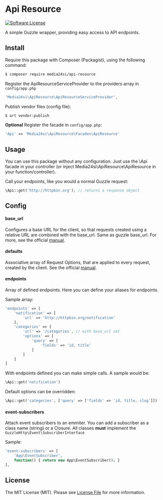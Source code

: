 # Api Resource

[![Software License](https://img.shields.io/badge/license-MIT-brightgreen.svg?style=flat-square)](LICENSE)

A simple Guzzle wrapper, providing easy access to API endpoints.

## Install

Require this package with Composer (Packagist), using the following command:

``` bash
$ composer require media24si/api-resource
```

Register the ApiResourceServiceProvider to the providers array in `config/app.php`

``` php
'Media24si\ApiResource\ApiResourceServiceProvider',
```

Publish vendor files (config file):
``` bash
$ art vendor:publish
```

**Optional**
Register the facade in `config/app.php`:
``` php
'Api' => 'Media24si\ApiResource\Facades\ApiResource'
```

## Usage

You can use this package without any configuration. Just use the \Api facade in your controller (or inject Media24si\ApiResource\ApiResource in your function/controller).

Call your endpoints, like you would a normal Guzzle request:
``` php
\Api::get('http://httpbin.org'); // returns a response object
```

## Config

#### base_url
Configures a base URL for the client, so that requests created using a relative URL are combined with the base_url. Same as guzzle base_url. For more, see the official [manual].

#### defaults
Associative array of Request Options, that are applied to every request, created by the client. See the official [manual].

#### endpoints
Array of defined endpoints. Here you can define your aliases for endpoints.

Sample array:
``` php
'endpoints' => [
	'notification' => [
		'url' => 'http://httpbin.org/notification'
	],
	'categories' => [
		'url' => '/categories', // with base_url set
		'options' => [
			'query' => [
				'fields' => 'id, title'
			]
		]
	]
]
```

With endpoints defined you can make simple calls. A sample would be: 
``` php
\Api::get('notification')
```

Default options can be overridden: 
``` php
\Api::get('categories', ['query' => ['fields' => 'id, title, slug']])
```

#### event-subscribers
Attach event subscribers to an emmiter.
You can add a subscriber as a class name (string) or a Closure. All classes **must** implement the ```GuzzleHttp\Event\SubscriberInterface```

Sample:
``` php
'event-subscribers' => [
	'App\EventSubscriber',
	function() { return new App\EventSubscriber(); }
],
```

## License

The MIT License (MIT). Please see [License File](LICENSE.md) for more information.

[manual]: http://guzzle.readthedocs.org/en/latest/
